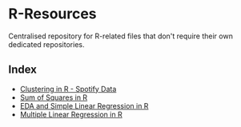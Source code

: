 # R-Resources
Centralised repository for R-related files that don't require their own dedicated repositories.

## Index

- [Clustering in R - Spotify Data](https://github.com/endaflynn198/r-resources/tree/main/clustering_in_r_spotify_data)
- [Sum of Squares in R](https://github.com/endaflynn198/r-resources/tree/main/sum_of_squares_and_other_concepts)
- [EDA and Simple Linear Regression in R](https://github.com/endaflynn198/r-resources/tree/main/simple_linear_regression)
- [Multiple Linear Regression in R](https://github.com/endaflynn198/r-resources/tree/main/multiple_linear_regression)

